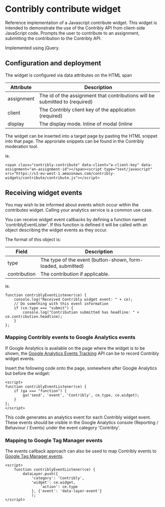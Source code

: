 # Contribly contribute widget

Reference implementation of a Javascript contribute widget. This widget is intended to demonstrate the use of the Contribly API from client-side JavaScript code.
Prompts the user to contribute to an assignment, submitting the contribution to the Contribly API.

Implemented using jQuery.


## Configuration and deployment

The widget is configured via data attributes on the HTML span

Attribute | Description
-----------|------------
assignment  | The id of the assignment that contributions will be submitted to (required)
client      | The Contribly client key of the application (required)
display     | The display mode. Inline of modal (inline|model)

The widget can be inserted into a target page by pasting the HTML snippet into that page.
The approriate snippets can be found in the Contribly moderation tool.

ie.
```
<span class="contribly-contribute" data-client="a-client-key" data-assignment="an-assignment-id"></span><script type="text/javascript" src="https://s3-eu-west-1.amazonaws.com/contribly-widgets/contribute/contribute.js"></script>
```


## Receiving widget events

You may wish to be informed about events which occur within the contributes widget. Calling your analytics service is a common use case.

You can receive widget event callbacks by defining a function named 'contriblyEventLister'. 
If this function is defined it will be called with an object describing the widget events as they occur.

The format of this object is:

Field      | Description
-----------|------------
type       | The type of the event (button-shown, form-loaded, submitted)
contribution | The contribution if applicable.

ie.
```
function contriblyEventListener(ce) {
    console.log("Received Contribly widget event: " + ce);
    // Do something with this event information
    if (ce.type === "submit") {
        console.log("Contribution submitted has headline: " + ce.contribution.headline);  
    }
};
```


### Mapping Contribly events to Google Analytics events

If Google Analytics is available on the page where the widget is to be shown, the [Google Analytics Events Tracking](https://developers.google.com/analytics/devguides/collection/analyticsjs/events) API can be to record Contribly widget events.

Insert the following code onto the page, somewhere after Google Analytics but before the widget:

```
<script>
function contriblyEventListener(ce) {
    if (ga === "function") {
        ga('send', 'event', 'Contribly', ce.type, ce.widget);
    }
};
</script>
```

This code generates an analytics event for each Contribly widget event. These events should be visible in the Google Analytics console (Reporting / Behaviour / Events) under the event category 'Contribly'.


### Mapping to Google Tag Manager events

The events callback approach can also be used to map Contribly events to [Google Tag Manager events](https://developers.google.com/tag-manager/devguide#events).

```
<script>
    function contriblyEventListener(ce) {
        dataLayer.push({
            'category': 'Contribly',
		    'widget': ce.widget,
                'action': ce.type
            }, {'event': 'data-layer-event'}
            );
</script>
```
